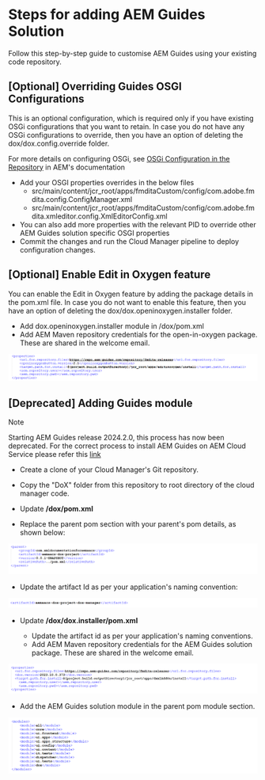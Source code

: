 # **Steps for adding AEM Guides Solution**

Follow this step-by-step guide to customise AEM Guides using your existing code repository.

## [Optional] Overriding Guides OSGI Configurations

This is an optional configuration, which is required only if you have existing OSGi configurations that you want to retain. In case you do not have any OSGi configurations to override, then you have an option of deleting the dox/dox.config.override folder.

For more details on configuring OSGi, see [OSGi Configuration in the Repository](https://experienceleague.adobe.com/docs/experience-manager-65/deploying/configuring/configuring-osgi.html) in AEM&#39;s documentation

- Add your OSGI properties overrides in the below files
  - src/main/content/jcr\_root/apps/fmditaCustom/config/com.adobe.fmdita.config.ConfigManager.xml
  - src/main/content/jcr\_root/apps/fmditaCustom/config/com.adobe.fmdita.xmleditor.config.XmlEditorConfig.xml
- You can also add more properties with the relevant PID to override other AEM Guides solution specific OSGI properties
- Commit the changes and run the Cloud Manager pipeline to deploy configuration changes.

## [Optional] Enable Edit in Oxygen feature

You can enable the Edit in Oxygen feature by adding the package details in the pom.xml file. In case you do not want to enable this feature, then you have an option of deleting the dox/dox.openinoxygen.installer folder.

- Add dox.openinoxygen.installer module in /dox/pom.xml
- Add AEM Maven repository credentials for the open-in-oxygen package. These are shared in the welcome email.

![openinoxygenproperties.png](assets/openinoxygenproperties.png)


## [Deprecated] Adding Guides module

> [!NOTE]  
> Starting AEM Guides release 2024.2.0, this process has now been deprecated. For the correct process to install AEM Guides on AEM Cloud Service please refer this [link](https://experienceleague.adobe.com/docs/experience-manager-guides/using/release-info/release-notes/cloud-release-notes/deploy-xml-on-aemaacs.html?lang=en)

- Create a clone of your Cloud Manager&#39;s Git repository.
- Copy the "DoX" folder from this repository to root directory of the cloud manager code.
- Update  **/dox/pom.xml**


- Replace the parent pom section with your parent&#39;s pom details, as shown below:

![parentpom.png](assets/parentpom.png)

- Update the artifact Id as per your application&#39;s naming convention:

![artifactid.png](assets/artifactid.png)

- Update  **/dox/dox.installer/pom.xml**

  - Update the artifact id as per your application&#39;s naming conventions.
  - Add AEM Maven repository credentials for the AEM Guides solution package. These are shared in the welcome email.

![doxproperties.png](assets/doxproperties.png)

- Add the AEM Guides solution module in the parent pom module section.

![modules.png](assets/modules.png)